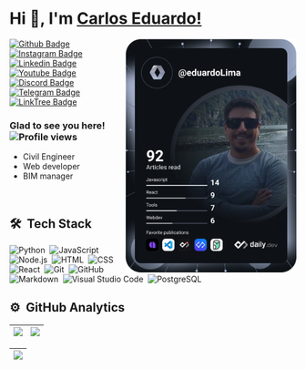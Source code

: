 
# Hi :wave:, I'm [Carlos Eduardo!](https://github.com/Eduardolimacesl/)
<a href="https://app.daily.dev/eduardoLima">
  <img 
     align="right" 
     src="https://github.com/Eduardolimacesl/Eduardolimacesl/blob/main/devcard.svg" 
     width="300" 
     alt="eduardoLima's Dev Card"
   />
</a>

[![Github Badge](https://img.shields.io/badge/-Facebook-blue?style=flat-square&logo=Facebook&logoColor=white&link=https://github.com/Eduardolimacesl)](https://www.facebook.com/eng.civil.eduardo/about)
[![Instagram Badge](https://img.shields.io/badge/-instagram-red?style=flat-square&logo=instagram&logoColor=white&link=https://github.com/Eduardolimacesl)](https://www.instagram.com/carloseduardocesl/)
[![Linkedin Badge](https://img.shields.io/badge/-Linkedin-blue?style=flat-square&logo=Linkedin&logoColor=white&link=https://github.com/Eduardolimacesl)](https://linkedin.com/in/eduardo-lima-b0aa8642)
[![Youtube Badge](https://img.shields.io/badge/YouTube-FF0000?style=flat-square&logo=youtube&logoColor=white)](https://www.youtube.com/channel/UC5Zh9bzMxSB5u0sUfkq03tw)
[![Discord Badge](https://img.shields.io/badge/Discord-5865F2?style=flat-square&logo=discord&logoColor=white)](EduardoLima#7964)
[![Telegram Badge](https://img.shields.io/badge/Telegram-2CA5E0?style=flat-square&logo=telegram&logoColor=white)](https://t.me/EduardoLimacesl)
[![LinkTree Badge](https://img.shields.io/badge/linktree-39E09B?style=flat-square&logo=linktree&logoColor=white)](https://eduardolimacesl.github.io/devlinks/)

### Glad to see you here! &nbsp; <img src="https://komarev.com/ghpvc/?username=Eduardolimacesl&color=blue" alt="Profile views" />

<div>
  
  - Civil Engineer
  - Web developer
  - BIM manager

  <br>

  ## 🛠 &nbsp;Tech Stack
  ![Python](https://img.shields.io/badge/-Python-05122A?style=flat&logo=python)&nbsp;
  ![JavaScript](https://img.shields.io/badge/-JavaScript-05122A?style=flat&logo=javascript)&nbsp;
  ![Node.js](https://img.shields.io/badge/-Node.js-05122A?style=flat&logo=node.js)&nbsp;
  ![HTML](https://img.shields.io/badge/-HTML-05122A?style=flat&logo=HTML5)&nbsp;
  ![CSS](https://img.shields.io/badge/-CSS-05122A?style=flat&logo=CSS3&logoColor=1572B6)&nbsp;
  ![React](https://img.shields.io/badge/-React-05122A?style=flat&logo=react)&nbsp;
  ![Git](https://img.shields.io/badge/-Git-05122A?style=flat&logo=git)&nbsp;
  ![GitHub](https://img.shields.io/badge/-GitHub-05122A?style=flat&logo=github)&nbsp;
  ![Markdown](https://img.shields.io/badge/-Markdown-05122A?style=flat&logo=markdown)&nbsp;
  ![Visual Studio Code](https://img.shields.io/badge/-Visual%20Studio%20Code-05122A?style=flat&logo=visual-studio-code&logoColor=007ACC)&nbsp;
  ![PostgreSQL](https://img.shields.io/badge/-PostgreSQL-05122A?style=flat&logo=postgresql)&nbsp;
 
</div>

## ⚙️ &nbsp;GitHub Analytics
| ![](http://github-profile-summary-cards.vercel.app/api/cards/stats?username=Eduardolimacesl&theme=nord_dark) | ![](http://github-profile-summary-cards.vercel.app/api/cards/most-commit-language?username=Eduardolimacesl&theme=nord_dark) |
| :-: | :-: |

| ![](http://github-profile-summary-cards.vercel.app/api/cards/profile-details?username=Eduardolimacesl&theme=nord_dark) |
| :-: |
